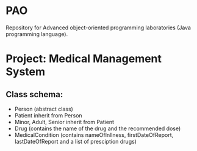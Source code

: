 # PAO

Repository for Advanced object-oriented programming laboratories (Java programming language).

# Project: Medical Management System

## Class schema:
- Person (abstract class)
- Patient inherit from Person
- Minor, Adult, Senior inherit from Patient
- Drug (contains the name of the drug and the recommended dose)
- MedicalCondition (contains nameOfInllness, firstDateOfReport, lastDateOfReport and a list of presciption drugs)

